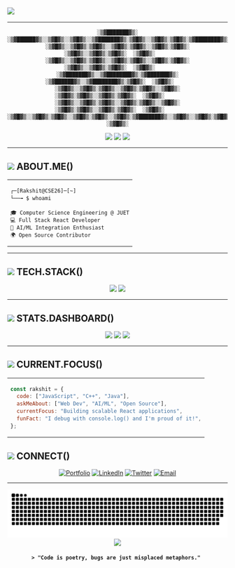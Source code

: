 # <div align="center">

<img src="https://readme-typing-svg.herokuapp.com/?font=Orbitron&weight=900&size=35&duration=3000&pause=800&color=00FF41&center=true&vCenter=true&width=800&height=80&lines=Hello%2C+I%27m+Rakshit!;Full+Stack+Developer;Problem+Solver;Open+Source+Contributor" />

</div>

---

<div align="center">

```
░▒▓███████▓▒░ ░▒▓██████▓▒░░▒▓█▓▒░░▒▓█▓▒░░▒▓███████▓▒░▒▓█▓▒░░▒▓█▓▒░▒▓█▓▒░▒▓████████▓▒░ 
░▒▓█▓▒░░▒▓█▓▒░▒▓█▓▒░░▒▓█▓▒░▒▓█▓▒░░▒▓█▓▒░▒▓█▓▒░      ░▒▓█▓▒░░▒▓█▓▒░▒▓█▓▒░  ░▒▓█▓▒░     
░▒▓█▓▒░░▒▓█▓▒░▒▓█▓▒░░▒▓█▓▒░▒▓█▓▒░░▒▓█▓▒░▒▓█▓▒░      ░▒▓█▓▒░░▒▓█▓▒░▒▓█▓▒░  ░▒▓█▓▒░     
░▒▓███████▓▒░░▒▓████████▓▒░▒▓███████▓▒░ ░▒▓██████▓▒░░▒▓████████▓▒░▒▓█▓▒░  ░▒▓█▓▒░     
░▒▓█▓▒░░▒▓█▓▒░▒▓█▓▒░░▒▓█▓▒░▒▓█▓▒░░▒▓█▓▒░      ░▒▓█▓▒░▒▓█▓▒░░▒▓█▓▒░▒▓█▓▒░  ░▒▓█▓▒░     
░▒▓█▓▒░░▒▓█▓▒░▒▓█▓▒░░▒▓█▓▒░▒▓█▓▒░░▒▓█▓▒░      ░▒▓█▓▒░▒▓█▓▒░░▒▓█▓▒░▒▓█▓▒░  ░▒▓█▓▒░     
░▒▓█▓▒░░▒▓█▓▒░▒▓█▓▒░░▒▓█▓▒░▒▓█▓▒░░▒▓█▓▒░▒▓███████▓▒░░▒▓█▓▒░░▒▓█▓▒░▒▓█▓▒░  ░▒▓█▓▒░

```

</div>

<div align="center">

<img src="https://img.shields.io/badge/STATUS-CODING-00FF41?style=for-the-badge&logoColor=black" />
<img src="https://img.shields.io/badge/LOCATION-%20INDIA-00FF41?style=for-the-badge&logoColor=black" />
<img src="https://img.shields.io/badge/FOCUS-FULL%20STACK-00FF41?style=for-the-badge&logoColor=black" />

</div>

---

## <img src="https://media.giphy.com/media/WUlplcMpOCEmTGBtBW/giphy.gif" width="30"> **ABOUT.ME()**

<table align="center">
<tr>
<td>

```bash
┌─[Rakshit@CSE26]─[~]
└──╼ $ whoami

🎓 Computer Science Engineering @ JUET
💻 Full Stack React Developer
🤖 AI/ML Integration Enthusiast
🌍 Open Source Contributor
```

</td>
</tr>
</table>

---

## <img src="https://media.giphy.com/media/iY8CRBdQXODJSCERIr/giphy.gif" width="30"> **TECH.STACK()**

<div align="center">

<img src="https://skillicons.dev/icons?i=cpp,java,js,react,nextjs,nodejs,mongodb,mysql,git&theme=dark" />
<img src="https://skillicons.dev/icons?i=html,css,tailwind,linux,aws,docker,vscode&theme=dark" />

</div>

---

## <img src="https://media.giphy.com/media/W5eoZHPpUx9sapR0eu/giphy.gif" width="30"> **STATS.DASHBOARD()**

<div align="center">

<img src="https://github-readme-stats.vercel.app/api?username=rakshitsaxena07&show_icons=true&theme=radical&hide_border=true&bg_color=0d1117&title_color=00ff41&text_color=c9d1d9&icon_color=00ff41" width="48%" />
<img src="https://github-readme-streak-stats.herokuapp.com/?user=rakshitsaxena07&theme=radical&hide_border=true&background=0d1117&stroke=00ff41&ring=00ff41&fire=ff6b35&currStreakLabel=00ff41" width="48%" />

<img src="https://github-readme-stats.vercel.app/api/top-langs/?username=rakshitsaxena07&layout=compact&theme=radical&hide_border=true&bg_color=0d1117&title_color=00ff41&text_color=c9d1d9" width="50%" />

</div>

---

## <img src="https://media.giphy.com/media/LnQjpWaON8nhr21vNW/giphy.gif" width="30"> **CURRENT.FOCUS()**

<table align="center">
<tr>
<td>

```javascript
const rakshit = {
  code: ["JavaScript", "C++", "Java"],
  askMeAbout: ["Web Dev", "AI/ML", "Open Source"],
  currentFocus: "Building scalable React applications",
  funFact: "I debug with console.log() and I'm proud of it!",
};
```

</td>
</tr>
</table>

## <img src="https://media.giphy.com/media/LMt9638dO8dftAjtco/giphy.gif" width="30"> **CONNECT()**

<div align="center">

[![Portfolio](https://img.shields.io/badge/Portfolio-000000?style=for-the-badge&logo=vercel&logoColor=00FF41)](/)
[![LinkedIn](https://img.shields.io/badge/LinkedIn-0077B5?style=for-the-badge&logo=linkedin&logoColor=white)](https://www.linkedin.com/in/rakshit-saxena-41491524a/)
[![Twitter](https://img.shields.io/badge/Twitter-1DA1F2?style=for-the-badge&logo=twitter&logoColor=white)]()
[![Email](https://img.shields.io/badge/Email-D14836?style=for-the-badge&logo=gmail&logoColor=white)](mailto:rakshitsaxena96@gmail.com)

</div>

---

<div align="center">

<img src="https://raw.githubusercontent.com/platane/platane/output/github-contribution-grid-snake-dark.svg" />

<img src="https://komarev.com/ghpvc/?username=rakshitsaxena07&color=00ff41&style=for-the-badge&label=VISITORS" />

**`> "Code is poetry, bugs are just misplaced metaphors." `**

</div>
